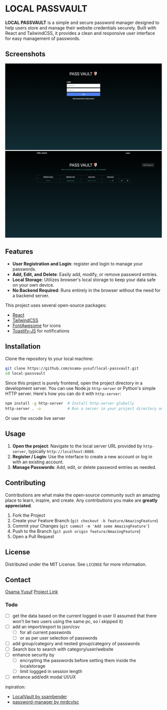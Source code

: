 # LOCAL PASSVAULT

**LOCAL PASSVAULT** is a simple and secure password manager designed to help users store and manage their website credentials securely. Built with React and TailwindCSS, it provides a clean and responsive user interface for easy management of passwords.

## Screenshots

![Local Vault](./imgs/login.png)
![Local Vault](./imgs/dashboard.png)

## Features

* **User Registration and Login**: register and login to manage your passwords.
* **Add, Edit, and Delete**: Easily add, modify, or remove password entries.
* **Local Storage**: Utilizes browser's local storage to keep your data safe on your own device.
* **No Backend Required**: Runs entirely in the browser without the need for a backend server.

This project uses several open-source packages:
* [React](https://reactjs.org/)
* [TailwindCSS](https://tailwindcss.com/)
* [FontAwesome](https://fontawesome.com/) for icons
* [Toastify-JS](https://github.com/apvarun/toastify-js) for notifications

## Installation

Clone the repository to your local machine:

```bash
git clone https://github.com/osama-yusuf/local-passvault.git
cd local-passvault
```

Since this project is purely frontend, open the project directory in a development server. You can use Node.js `http-server` or Python's simple HTTP server. Here's how you can do it with `http-server`:

```bash
npm install -g http-server  # Install http-server globally
http-server . -o            # Run a server in your project directory and open in browser
```

Or use the vscode live server

## Usage

1. **Open the project**: Navigate to the local server URL provided by `http-server`, typically `http://localhost:8080`.
2. **Register / Login**: Use the interface to create a new account or log in with an existing account.
3. **Manage Passwords**: Add, edit, or delete password entries as needed.

## Contributing

Contributions are what make the open-source community such an amazing place to learn, inspire, and create. Any contributions you make are **greatly appreciated**.

1. Fork the Project
2. Create your Feature Branch (`git checkout -b feature/AmazingFeature`)
3. Commit your Changes (`git commit -m 'Add some AmazingFeature'`)
4. Push to the Branch (`git push origin feature/AmazingFeature`)
5. Open a Pull Request

## License

Distributed under the MIT License. See `LICENSE` for more information.

## Contact

[Osama Yusuf](osama9mohamed5@gmail.com)
[Project Link](https://github.com/osama-yusuf/LOCAL-PASSVAULT)


### Todo

- [ ] get the data based on the current logged in user (I assumed that there won't be two users using the same pc, so i skipped it)
- [ ] add an import/export to json/csv 
  - [ ] for all current passwords
  - [ ] or as per user selection of passwords  
- [ ] add group/category and nested group/category of passwords
- [ ] Search box to search with category/user/website
- [ ] enhance security by 
  - [ ] encrypting the passwords before setting them inside the localstorage
  - [ ] limit loggged in session length
- [ ] enhance add/edit modal UI/UX 

inpiration:
- [LocalVault by ssambender](https://github.com/ssambender/LocalVault)
- [password-manager by mrdcvlsc](https://github.com/mrdcvlsc/password-manager)